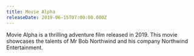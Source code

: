 ```yaml
---
title: Movie Alpha
releaseDate: 2019-06-15T07:00:00.000Z
---
```


Movie Alpha is a thrilling adventure film released in 2019. This movie showcases the talents of Mr Bob Northwind and his company Northwind Entertainment.